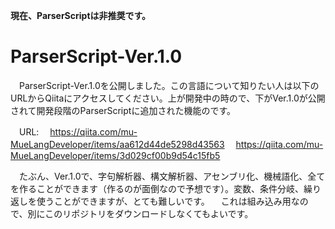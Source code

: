 **現在、ParserScriptは非推奨です。**

# ParserScript-Ver.1.0
　ParserScript-Ver.1.0を公開しました。この言語について知りたい人は以下のURLからQiitaにアクセスしてください。上が開発中の時ので、下がVer.1.0が公開されて開発段階のParserScriptに追加された機能のです。

　URL:
　https://qiita.com/mu-MueLangDeveloper/items/aa612d44de5298d43563
　https://qiita.com/mu-MueLangDeveloper/items/3d029cf00b9d54c15fb5

　たぶん、Ver.1.0で、字句解析器、構文解析器、アセンブリ化、機械語化、全てを作ることができます（作るのが面倒なので予想です）。変数、条件分岐、繰り返しを使うことができますが、とても難しいです。
　これは組み込み用なので、別にこのリポジトリをダウンロードしなくてもよいです。
